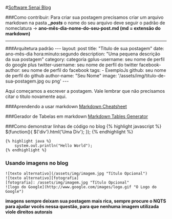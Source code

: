 #[Software Senai Blog](senaisoftware.github.io)

###Como contribuir:
Para criar sua postagem precisamos criar um arquivo markdown na pasta ***_posts*** o nome do seu arquivo deve seguir o padrão de nomeclatura → **ano-mês-dia-nome-do-seu-post.md (md = extensão do markdown)**

---

###Arquitetura padrão
    ---
    layout: post
    title:  "Titulo de sua postagem"
    date:   ano-mês-dia hora:minuto:segundo
    description: "Uma pequena descrição da sua postagem"
    category: categoria
    gplus-username: seu nome de perfil do google plus
    twitter-username: seu nome de perfil do twitter
    facebook-author: seu nome de perfil do facebook
    tags:
    - ExemploJs
    github: seu nome de perfil do github
    author-name: "Seu Nome"
    image: '/assets/img/titulo-de-sua-postagem.jpg ou png'
    ---

Aqui começamos a escrever a postagem. Vale lembrar que não precisamos citar o titulo novamente aqui.

###Aprendendo a usar markdown
[Markdown Cheatsheet](https://github.com/adam-p/markdown-here/wiki/Markdown-Cheatsheet)

###Gerador de Tabelas em markdown
[Markdown Tables Generator](http://www.tablesgenerator.com/markdown_tables)

###Como demonstrar linhas de código no blog
    {% highlight javascript %} 
        $(function(){ $('div').html('Uma Div'); }); 
    {% endhighlight %}

    {% highlight java %} 
        system.out.println("Hello World"); 
    {% endhighlight %}
    
### Usando imagens no blog
    ![texto alternativo](/assets/img/imagem.jpg "Título Opcional")
    ![texto alternativo][fotografia]
    [fotografia]: /assets/img/imagem.jpg "Título Opcional"
    ![logo do Google](http://www.google.com/images/logo.gif "O Logo do Google")
**imagens sempre deixam sua postagem mais rica, sempre procure o NQTS para ajudar vocês nessa questão, para que nenhuma imagem utilizada viole direitos autorais**





